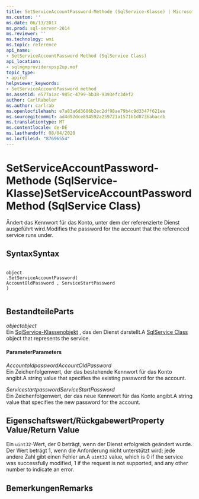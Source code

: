 ```yaml
---
title: SetServiceAccountPassword-Methode (SqlService-Klasse) | Microsoft-Dokumentation
ms.custom: ''
ms.date: 06/13/2017
ms.prod: sql-server-2014
ms.reviewer: ''
ms.technology: wmi
ms.topic: reference
api_name:
- SetServiceAccountPassword Method (SqlService Class)
api_location:
- sqlmgmproviderxpsp2up.mof
topic_type:
- apiref
helpviewer_keywords:
- SetServiceAccountPassword method
ms.assetid: e577a1ac-985c-4799-bb38-9393efc3def2
author: CarlRabeler
ms.author: carlrab
ms.openlocfilehash: e7a83a6d3686b2ec2df98ae79b4c9d3347f621ee
ms.sourcegitcommit: ad4d92dce894592a259721a1571b1d8736abacdb
ms.translationtype: MT
ms.contentlocale: de-DE
ms.lasthandoff: 08/04/2020
ms.locfileid: "87696554"
---
```

# <a name="setserviceaccountpassword-method-sqlservice-class"></a><span data-ttu-id="173fe-102">SetServiceAccountPassword-Methode (SqlService-Klasse)</span><span class="sxs-lookup"><span data-stu-id="173fe-102">SetServiceAccountPassword Method (SqlService Class)</span></span>
  <span data-ttu-id="173fe-103">Ändert das Kennwort für das Konto, unter dem der referenzierte Dienst ausgeführt wird.</span><span class="sxs-lookup"><span data-stu-id="173fe-103">Modifies the password for the account that the referenced service runs under.</span></span>  
  
## <a name="syntax"></a><span data-ttu-id="173fe-104">Syntax</span><span class="sxs-lookup"><span data-stu-id="173fe-104">Syntax</span></span>  
  
```  
  
object  
.SetServiceAccountPassword(  
AccountOldPassword , ServiceStartPassword  
)  
  
```  
  
## <a name="parts"></a><span data-ttu-id="173fe-105">Bestandteile</span><span class="sxs-lookup"><span data-stu-id="173fe-105">Parts</span></span>  
 <span data-ttu-id="173fe-106">*object*</span><span class="sxs-lookup"><span data-stu-id="173fe-106">*object*</span></span>  
 <span data-ttu-id="173fe-107">Ein [SqlService-Klassenobjekt](sqlservice-class.md) , das den Dienst darstellt.</span><span class="sxs-lookup"><span data-stu-id="173fe-107">A [SqlService Class](sqlservice-class.md) object that represents the service.</span></span>  
  
#### <a name="parameters"></a><span data-ttu-id="173fe-108">Parameter</span><span class="sxs-lookup"><span data-stu-id="173fe-108">Parameters</span></span>  
 <span data-ttu-id="173fe-109">*Accountoldpassword*</span><span class="sxs-lookup"><span data-stu-id="173fe-109">*AccountOldPassword*</span></span>  
 <span data-ttu-id="173fe-110">Ein Zeichenfolgenwert, der das bestehende Kennwort für das Konto angibt.</span><span class="sxs-lookup"><span data-stu-id="173fe-110">A string value that specifies the existing password for the account.</span></span>  
  
 <span data-ttu-id="173fe-111">*Servicestartpassword*</span><span class="sxs-lookup"><span data-stu-id="173fe-111">*ServiceStartPassword*</span></span>  
 <span data-ttu-id="173fe-112">Ein Zeichenfolgenwert, der das neue Kennwort für das Konto angibt.</span><span class="sxs-lookup"><span data-stu-id="173fe-112">A string value that specifies the new password for the account.</span></span>  
  
## <a name="property-valuereturn-value"></a><span data-ttu-id="173fe-113">Eigenschaftswert/Rückgabewert</span><span class="sxs-lookup"><span data-stu-id="173fe-113">Property Value/Return Value</span></span>  
 <span data-ttu-id="173fe-114">Ein `uint32`-Wert, der 0 beträgt, wenn der Dienst erfolgreich geändert wurde. Der Wert beträgt 1, wenn die Anforderung nicht unterstützt wird; jede andere Zahl gibt einen Fehler an.</span><span class="sxs-lookup"><span data-stu-id="173fe-114">A `uint32` value, which is 0 if the service was successfully modified, 1 if the request is not supported, and any other number to indicate an error.</span></span>  
  
## <a name="remarks"></a><span data-ttu-id="173fe-115">Bemerkungen</span><span class="sxs-lookup"><span data-stu-id="173fe-115">Remarks</span></span>  
  
